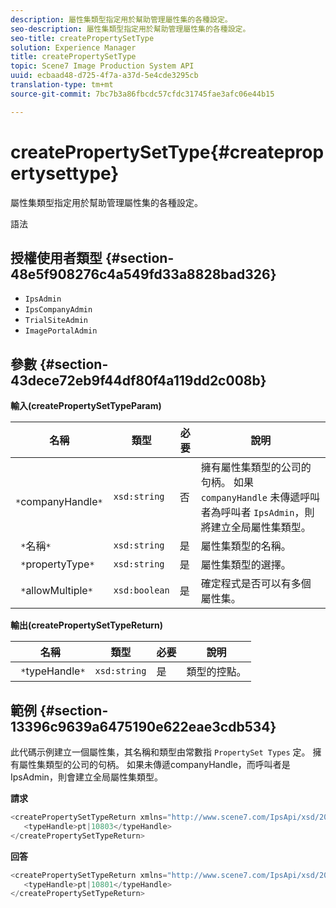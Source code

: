 ```yaml
---
description: 屬性集類型指定用於幫助管理屬性集的各種設定。
seo-description: 屬性集類型指定用於幫助管理屬性集的各種設定。
seo-title: createPropertySetType
solution: Experience Manager
title: createPropertySetType
topic: Scene7 Image Production System API
uuid: ecbaad48-d725-4f7a-a37d-5e4cde3295cb
translation-type: tm+mt
source-git-commit: 7bc7b3a86fbcdc57cfdc31745fae3afc06e44b15

---
```



# createPropertySetType{#createpropertysettype}

屬性集類型指定用於幫助管理屬性集的各種設定。

語法

## 授權使用者類型 {#section-48e5f908276c4a549fd33a8828bad326}

* `IpsAdmin`
* `IpsCompanyAdmin`
* `TrialSiteAdmin`
* `ImagePortalAdmin`

## 參數 {#section-43dece72eb9f44df80f4a119dd2c008b}

**輸入(createPropertySetTypeParam)**

| 名稱 | 類型 | 必要 | 說明 |
|---|---|---|---|
| ` *`companyHandle`*` | `xsd:string` | 否 | 擁有屬性集類型的公司的句柄。 如果 `companyHandle` 未傳遞呼叫者為呼叫者 `IpsAdmin`，則將建立全局屬性集類型。 |
| ` *`名稱`*` | `xsd:string` | 是 | 屬性集類型的名稱。 |
| ` *`propertyType`*` | `xsd:string` | 是 | 屬性集類型的選擇。 |
| ` *`allowMultiple`*` | `xsd:boolean` | 是 | 確定程式是否可以有多個屬性集。 |

**輸出(createPropertySetTypeReturn)**

| 名稱 | 類型 | 必要 | 說明 |
|---|---|---|---|
| ` *`typeHandle`*` | `xsd:string` | 是 | 類型的控點。 |

## 範例 {#section-13396c9639a6475190e622eae3cdb534}

此代碼示例建立一個屬性集，其名稱和類型由常數指 `PropertySet Types` 定。 擁有屬性集類型的公司的句柄。 如果未傳遞companyHandle，而呼叫者是IpsAdmin，則會建立全局屬性集類型。

**請求**

```java
<createPropertySetTypeReturn xmlns="http://www.scene7.com/IpsApi/xsd/2008-01-15">
   <typeHandle>pt|10803</typeHandle>
</createPropertySetTypeReturn>
```

**回答**

```java
<createPropertySetTypeReturn xmlns="http://www.scene7.com/IpsApi/xsd/2008-01-15">
   <typeHandle>pt|10801</typeHandle>
</createPropertySetTypeReturn>
```

